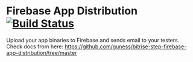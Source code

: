 # Firebase App Distribution [![Build Status](https://app.bitrise.io/app/6c61b5cbb72fc288/status.svg?token=1S5ISlzpwNdoEaC1cTGaEw&branch=develop)](https://app.bitrise.io/app/6c61b5cbb72fc288)

Upload your app binaries to Firebase and sends email to your testers.
Check docs from here: https://github.com/guness/bitrise-step-firebase-app-distribution/tree/master